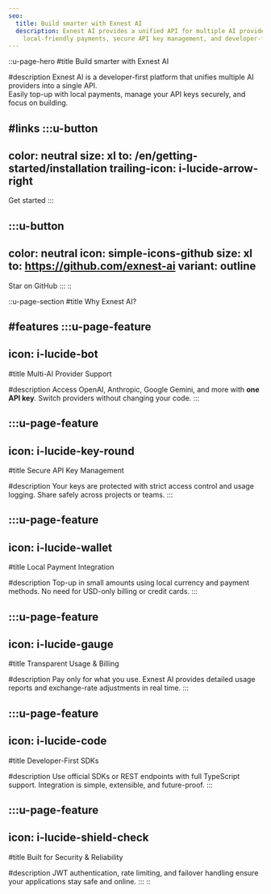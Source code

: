 ```yaml
---
seo:
  title: Build smarter with Exnest AI
  description: Exnest AI provides a unified API for multiple AI providers with
    local-friendly payments, secure API key management, and developer-first tools.
---
```


::u-page-hero
#title
Build smarter with Exnest AI

#description
Exnest AI is a developer-first platform that unifies multiple AI providers into a single API.  
Easily top-up with local payments, manage your API keys securely, and focus on building.

#links
  :::u-button
  ---
  color: neutral
  size: xl
  to: /en/getting-started/installation
  trailing-icon: i-lucide-arrow-right
  ---
  Get started
  :::

  :::u-button
  ---
  color: neutral
  icon: simple-icons-github
  size: xl
  to: https://github.com/exnest-ai
  variant: outline
  ---
  Star on GitHub
  :::
::

::u-page-section
#title
Why Exnest AI?

#features
  :::u-page-feature
  ---
  icon: i-lucide-bot
  ---
  #title
  Multi-AI Provider Support
  
  #description
  Access OpenAI, Anthropic, Google Gemini, and more with **one API key**. Switch providers without changing your code.
  :::

  :::u-page-feature
  ---
  icon: i-lucide-key-round
  ---
  #title
  Secure API Key Management
  
  #description
  Your keys are protected with strict access control and usage logging. Share safely across projects or teams.
  :::

  :::u-page-feature
  ---
  icon: i-lucide-wallet
  ---
  #title
  Local Payment Integration
  
  #description
  Top-up in small amounts using local currency and payment methods. No need for USD-only billing or credit cards.
  :::

  :::u-page-feature
  ---
  icon: i-lucide-gauge
  ---
  #title
  Transparent Usage & Billing
  
  #description
  Pay only for what you use. Exnest AI provides detailed usage reports and exchange-rate adjustments in real time.
  :::

  :::u-page-feature
  ---
  icon: i-lucide-code
  ---
  #title
  Developer-First SDKs
  
  #description
  Use official SDKs or REST endpoints with full TypeScript support. Integration is simple, extensible, and future-proof.
  :::

  :::u-page-feature
  ---
  icon: i-lucide-shield-check
  ---
  #title
  Built for Security & Reliability
  
  #description
  JWT authentication, rate limiting, and failover handling ensure your applications stay safe and online.
  :::
::

